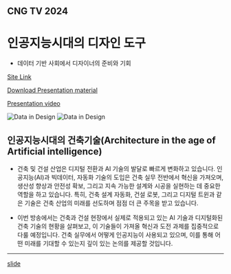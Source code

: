 ## CNG TV 2024
# 인공지능시대의 디자인 도구
- 데이터 기반 사회에서 디자이너의 준비와 기회

[Site Link](https://www.cadgraphics.co.kr/newsview.php?pages=tv&sub=tv01&catecode=&num=592)

[Download Presentation material](https://namjulee.github.io/njs-lab-public/project/2024-cng-ai-design-talk/2024-cng-ai-design-talk.pdf)

[Presentation video]()

![Data in Design](https://namjulee.github.io/njs-lab-public/project/2024-cng-ai-design-talk/2024-cng-ai-design-talk-1.jpg)
![Data in Design](https://namjulee.github.io/njs-lab-public/project/2024-cng-ai-design-talk/2024-cng-ai-design-talk-2.jpg)

## 인공지능시대의 건축기술(Architecture in the age of Artificial intelligence)

* 건축 및 건설 산업은 디지털 전환과 AI 기술의 발달로 빠르게 변화하고 있습니다. 인공지능(AI)과 빅데이터, 자동화 기술의 도입은 건축 실무 전반에서 혁신을 가져오며, 생산성 향상과 안전성 확보, 그리고 지속 가능한 설계와 시공을 실현하는 데 중요한 역할을 하고 있습니다.
특히, 건축 설계 자동화, 건설 로봇, 그리고 디지털 트윈과 같은 기술은 건축 산업의 미래를 선도하며 점점 더 큰 주목을 받고 있습니다.

* 이번 방송에서는 건축과 건설 현장에서 실제로 적용되고 있는 AI 기술과 디지털화된 건축 기술의 현황을 살펴보고, 이 기술들이 가져올 혁신과 도전 과제를 집중적으로 다룰 예정입니다. 건축 실무에서 어떻게 인공지능이 사용되고 있으며, 이를 통해 어떤 미래를 기대할 수 있는지 깊이 있는 논의를 제공할 것입니다.



----
[slide](https://docs.google.com/presentation/d/1b-A22St6VNXTFvO-e2R10k7jYlJgiEUx)

